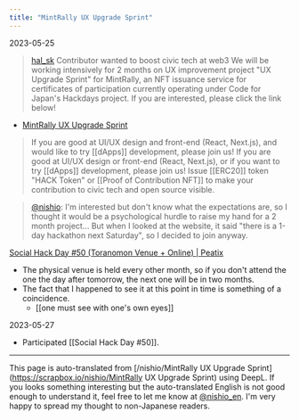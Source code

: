 ```yaml
---
title: "MintRally UX Upgrade Sprint"
---
```


2023-05-25
> [hal_sk](https://twitter.com/hal_sk/status/1661530239703605249) Contributor wanted to boost civic tech at web3
>  We will be working intensively for 2 months on UX improvement project "UX Upgrade Sprint" for MintRally, an NFT issuance service for certificates of participation currently operating under Code for Japan's Hackdays project. If you are interested, please click the link below!
- [MintRally UX Upgrade Sprint](https://hackdays.notion.site/MintRally-UX-Upgrade-Sprint-ea858ec4e9e94897b187baccb6b29dd3)

> If you are good at UI/UX design and front-end (React, Next.js), and would like to try [[dApps]] development, please join us! If you are good at UI/UX design or front-end (React, Next.js), or if you want to try [[dApps]] development, please join us!
>  Issue [[ERC20]] token "HACK Token" or [[Proof of Contribution NFT]] to make your contribution to civic tech and open source visible.

> [@nishio](https://twitter.com/nishio/status/1661640478759227394?s=20): I'm interested but don't know what the expectations are, so I thought it would be a psychological hurdle to raise my hand for a 2 month project... But when I looked at the website, it said "there is a 1-day hackathon next Saturday", so I decided to join anyway.

[Social Hack Day #50 (Toranomon Venue + Online) | Peatix](https://socialhackday50.peatix.com/)
- The physical venue is held every other month, so if you don't attend the one the day after tomorrow, the next one will be in two months.
- The fact that I happened to see it at this point in time is something of a coincidence.
    - [[one must see with one's own eyes]]

2023-05-27
- Participated [[Social Hack Day #50]].

---
This page is auto-translated from [/nishio/MintRally UX Upgrade Sprint](https://scrapbox.io/nishio/MintRally UX Upgrade Sprint) using DeepL. If you looks something interesting but the auto-translated English is not good enough to understand it, feel free to let me know at [@nishio_en](https://twitter.com/nishio_en). I'm very happy to spread my thought to non-Japanese readers.